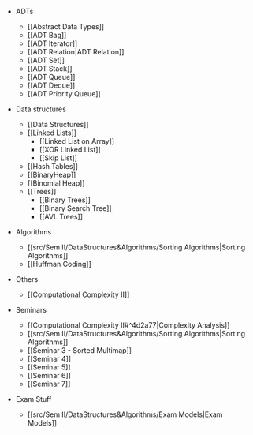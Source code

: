 - ADTs
	- [[Abstract Data Types]]
	- [[ADT Bag]]
	- [[ADT Iterator]]
	- [[ADT Relation|ADT Relation]] 
	- [[ADT Set]]
	- [[ADT Stack]]
	- [[ADT Queue]]
	- [[ADT Deque]]
	- [[ADT Priority Queue]]

- Data structures
	- [[Data Structures]] 
	- [[Linked Lists]]
		- [[Linked List on Array]]
		- [[XOR Linked List]]
		- [[Skip List]]
	- [[Hash Tables]]
	- [[BinaryHeap]]
	- [[Binomial Heap]]
	- [[Trees]]
		- [[Binary Trees]]
		- [[Binary Search Tree]]
		- [[AVL Trees]]

- Algorithms
	- [[src/Sem II/DataStructures&Algorithms/Sorting Algorithms|Sorting Algorithms]]
	- [[Huffman Coding]]

- Others 
	- [[Computational Complexity II]]

- Seminars
	- [[Computational Complexity II#^4d2a77|Complexity Analysis]]
	- [[src/Sem II/DataStructures&Algorithms/Sorting Algorithms|Sorting Algorithms]]
	- [[Seminar 3 - Sorted Multimap]]
	- [[Seminar 4]]
	- [[Seminar 5]]
	- [[Seminar 6]]
	- [[Seminar 7]]

- Exam Stuff 
	- [[src/Sem II/DataStructures&Algorithms/Exam Models|Exam Models]]